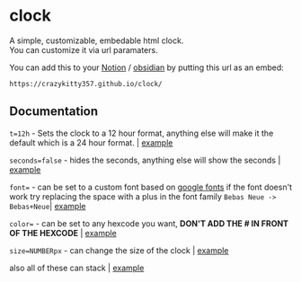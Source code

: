 # clock
A simple, customizable, embedable html clock.  
You can customize it via url paramaters.  

You can add this to your [Notion](https://www.notion.so/) / [obsidian](https://obsidian.md/) by putting this url as an embed: 
```
https://crazykitty357.github.io/clock/
```
## Documentation
```t=12h``` - Sets the clock to a 12 hour format, anything else will make it the default which is a 24 hour format. | [example](https://crazykitty357.github.io/clock/?t=12h) 

```seconds=false``` - hides the seconds, anything else will show the seconds | [example](https://crazykitty357.github.io/clock/?seconds=false)

```font=``` - can be set to a custom font based on [google fonts](https://fonts.google.com) if the font doesn't work try replacing the space with a plus in the font family ```Bebas Neue -> Bebas+Neue```| [example](https://crazykitty357.github.io/clock/?font=Tiny5)

```color=``` - can be set to any hexcode you want, **DON'T ADD THE # IN FRONT OF THE HEXCODE** | [example](https://crazykitty357.github.io/clock/?color=ad540f)

```size=NUMBERpx``` - can change the size of the clock | [example](https://crazykitty357.github.io/clock/?size=50px)

also all of these can stack | [example](https://crazykitty357.github.io/clock/?t=12h&seconds=false&font=Tiny5&color=ad540f&size=50px)